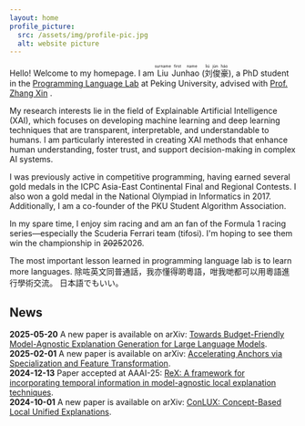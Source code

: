 ```yaml
---
layout: home
profile_picture:
  src: /assets/img/profile-pic.jpg
  alt: website picture
---
```


<p>
  Hello! Welcome to my homepage. I am <ruby>Liu<rt>surname</rt></ruby> <ruby>Junhao<rt>first name</rt></ruby> (<ruby>刘俊豪<rt>liú jùn háo</rt></ruby>), a PhD student in the <a href = "https://pl.cs.pku.edu.cn">Programming Language Lab</a> at Peking University, advised with <a href="https://xinpl.github.io/">Prof. Zhang Xin</a> .
</p>

<p>
  My research interests lie in the field of Explainable Artificial Intelligence (XAI), which focuses on developing machine learning and deep learning techniques that are transparent, interpretable, and understandable to humans. I am particularly interested in creating XAI methods that enhance human understanding, foster trust, and support decision-making in complex AI systems.
</p>

<p>
  I was previously active in competitive programming, having earned several gold medals in the ICPC Asia-East Continental Final and Regional Contests. I also won a gold medal in the National Olympiad in Informatics in 2017. Additionally, I am a co-founder of the PKU Student Algorithm Association.
</p>

<p>
  In my spare time, I enjoy sim racing and am an fan of the Formula 1 racing series—especially the Scuderia Ferrari team (tifosi). I'm hoping to see them win the championship in <s>2025</s>2026.
</p>

<p>
The most important lesson learned in programming language lab is to learn more languages. 
除咗英文同普通話，我亦懂得啲粵語，咁我哋都可以用粵語進行學術交流。
日本語でもいい。
</p>

<div class="news-section">
  <h2>News</h2>
  <div class="news-item">
    <strong>2025-05-20</strong> A new paper is available on arXiv: <a href="https://arxiv.org/pdf/2505.12509">Towards Budget-Friendly Model-Agnostic Explanation Generation for Large Language Models</a>.
  </div>
  <div class="news-item">
    <strong>2025-02-01</strong> A new paper is available on arXiv: <a href="https://arxiv.org/pdf/2502.11068">Accelerating Anchors via Specialization and Feature Transformation</a>.
  </div>
  <div class="news-item">
    <strong>2024-12-13</strong> Paper accepted at AAAI-25: <a href="https://ojs.aaai.org/index.php/AAAI/article/download/34079/36234">ReX: A framework for incorporating temporal information in model-agnostic local explanation techniques</a>.
  </div>
  <div class="news-item">
    <strong>2024-10-01</strong> A new paper is available on arXiv: <a href="https://arxiv.org/pdf/2410.12439">ConLUX: Concept-Based Local Unified Explanations</a>.
  <!-- 可继续添加更多新闻 -->
</div>

